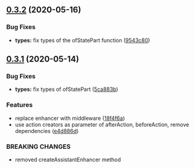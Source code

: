 ## [0.3.2](https://github.com/megazazik/reducer-assistant/compare/v0.3.1...v0.3.2) (2020-05-16)


### Bug Fixes

* **types:** fix types of the ofStatePart function ([9543c80](https://github.com/megazazik/reducer-assistant/commit/9543c80ff3841dd82b0684c9b9b036f0fc7cba19))



## [0.3.1](https://github.com/megazazik/reducer-assistant/compare/e4d886db6dae11e2c28fb1228955cfdb15e5fc32...v0.3.1) (2020-05-14)


### Bug Fixes

* **types:** fix types of ofStatePart ([5ca883b](https://github.com/megazazik/reducer-assistant/commit/5ca883b778ae7ea1a664af7c5c7abf9cec8a670d))


### Features

* replace enhancer with middleware ([18f4f6a](https://github.com/megazazik/reducer-assistant/commit/18f4f6a9280bf6c510fcac5dc959b74fc7d4d22b))
* use action creators as parameter of afterAction, beforeAction, remove dependencies ([e4d886d](https://github.com/megazazik/reducer-assistant/commit/e4d886db6dae11e2c28fb1228955cfdb15e5fc32))


### BREAKING CHANGES

* removed createAssistantEnhancer method



